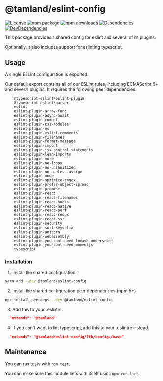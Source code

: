 # @tamland/eslint-config

[![License](https://img.shields.io/npm/l/@tamland/eslint-config.svg)](https://github.com/feight/tamland/blob/master/LICENSE)
[![npm package](https://img.shields.io/npm/v/@tamland/eslint-config/latest.svg)](https://www.npmjs.com/package/@tamland/eslint-config)
[![npm downloads](https://img.shields.io/npm/dm/@tamland/eslint-config.svg)](https://www.npmjs.com/package/@tamland/eslint-config)
[![Dependencies](https://img.shields.io/david/feight/tamland.svg?path=packages%2Feslint-config)](https://david-dm.org/feight/tamland?path=packages/eslint-config)
[![DevDependencies](https://img.shields.io/david/feight/tamland.svg?path=packages%2Feslint-config)](https://david-dm.org/feight/tamland?type=dev&path=packages/eslint-config)

This package provides a shared config for eslint and several of its plugins.

Optionally, it also includes support for eslinting typescript.

## Usage

A single ESLint configuration is exported.

Our default export contains all of our ESLint rules, including ECMAScript 6+ and several plugins. It requires the following peer dependencies:

```
    @typescript-eslint/eslint-plugin
    @typescript-eslint/parser
    eslint
    eslint-plugin-array-func
    eslint-plugin-async-await
    eslint-plugin-compat
    eslint-plugin-css-modules
    eslint-plugin-es
    eslint-plugin-eslint-comments
    eslint-plugin-filenames
    eslint-plugin-format-message
    eslint-plugin-import
    eslint-plugin-jsx-control-statements
    eslint-plugin-lean-imports
    eslint-plugin-more
    eslint-plugin-no-loops
    eslint-plugin-no-unsanitized
    eslint-plugin-no-useless-assign
    eslint-plugin-node
    eslint-plugin-optimize-regex
    eslint-plugin-prefer-object-spread
    eslint-plugin-promise
    eslint-plugin-react
    eslint-plugin-react-filenames
    eslint-plugin-react-hooks
    eslint-plugin-react-native
    eslint-plugin-react-perf
    eslint-plugin-react-redux
    eslint-plugin-react-ssr
    eslint-plugin-security
    eslint-plugin-sort-keys-fix
    eslint-plugin-unicorn
    eslint-plugin-webassembly
    eslint-plugin-you-dont-need-lodash-underscore
    eslint-plugin-you-dont-need-momentjs
    typescript
```

### Installation

1. Install the shared configuration:

  ```sh
  yarn add --dev @tamland/eslint-config
  ```

2. Install the shared configuration peer dependencies (npm 5+):

  ```sh
  npx install-peerdeps --dev @tamland/eslint-config
  ```

3. Add this to your .eslintrc.

  ```json
    "extends": "@tamland"
  ```

4. If you don't want to lint typescript, add this to your .eslintrc instead.

  ```json
    "extends": "@tamland/eslint-config/lib/configs/base"
  ```

## Maintenance

You can run tests with `npm test`.

You can make sure this module lints with itself using `npm run lint`.